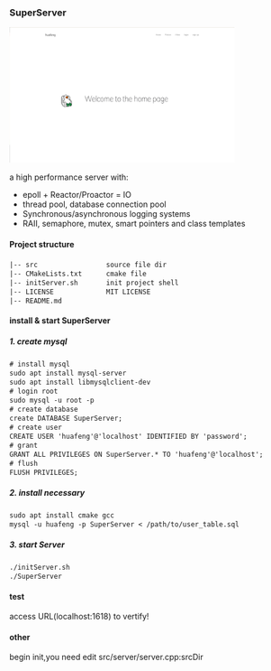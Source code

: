### SuperServer
<img src="image.png" alt="alt text" width="400" height="240">

a high performance server with:
- epoll + Reactor/Proactor = IO
- thread pool, database connection pool
- Synchronous/asynchronous logging systems
- RAII, semaphore, mutex, smart pointers and class templates
#### Project structure
```
|-- src                 source file dir
|-- CMakeLists.txt      cmake file
|-- initServer.sh       init project shell
|-- LICENSE             MIT LICENSE
|-- README.md           
```

#### install & start SuperServer
##### 1. create mysql
```shell
# install mysql
sudo apt install mysql-server
sudo apt install libmysqlclient-dev
# login root
sudo mysql -u root -p
# create database
create DATABASE SuperServer;
# create user
CREATE USER 'huafeng'@'localhost' IDENTIFIED BY 'password';
# grant
GRANT ALL PRIVILEGES ON SuperServer.* TO 'huafeng'@'localhost';
# flush
FLUSH PRIVILEGES;
```
##### 2. install necessary
```shell
sudo apt install cmake gcc 
mysql -u huafeng -p SuperServer < /path/to/user_table.sql
```
##### 3. start Server
```shell
./initServer.sh
./SuperServer
```
#### test
access URL(localhost:1618) to vertify!

#### other
begin init,you need edit src/server/server.cpp:srcDir